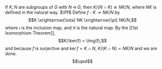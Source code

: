 If $K,N$ are subgroups of $G$ with $N \triangleleft G$, then $K/(N \cap K) \cong NK/N$, where $NK$ is defined in the natural way.
$\Pf$ Define $f : K \to NK/N$ by
$$K \xrightarrow{\iota} NK \xrightarrow{\pi} NK/N,$$
where $\iota$ is the inclusion map, and $\pi$ is the natural map.
By the [[1st Isomorphism Theorem]], 
$$K/\ker(f) = \Img(f),$$ and because $f$ is surjective and $\ker f = K \cap N$, $K/(K \cap N) = NK/N$ and we are done. $$\qed$$